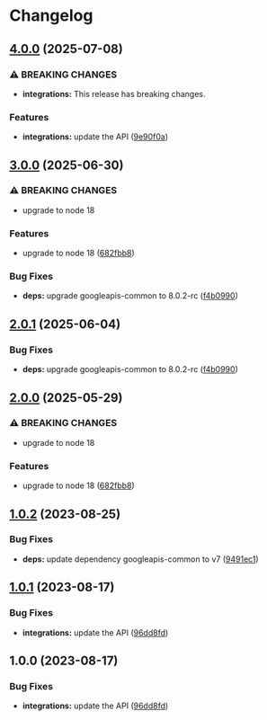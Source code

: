 # Changelog

## [4.0.0](https://github.com/googleapis/google-api-nodejs-client/compare/integrations-v3.0.0...integrations-v4.0.0) (2025-07-08)


### ⚠ BREAKING CHANGES

* **integrations:** This release has breaking changes.

### Features

* **integrations:** update the API ([9e90f0a](https://github.com/googleapis/google-api-nodejs-client/commit/9e90f0a16520ee83410cf92f5c28c74ec3e20c2b))

## [3.0.0](https://github.com/googleapis/google-api-nodejs-client/compare/integrations-v2.0.1...integrations-v3.0.0) (2025-06-30)


### ⚠ BREAKING CHANGES

* upgrade to node 18

### Features

* upgrade to node 18 ([682fbb8](https://github.com/googleapis/google-api-nodejs-client/commit/682fbb869189ae92b3e9a194d37d0548af0c1f92))


### Bug Fixes

* **deps:** upgrade googleapis-common to 8.0.2-rc ([f4b0990](https://github.com/googleapis/google-api-nodejs-client/commit/f4b099071040cfbcfe4a2e7d487d45ee93b369e0))

## [2.0.1](https://github.com/googleapis/google-api-nodejs-client/compare/integrations-v2.0.0...integrations-v2.0.1) (2025-06-04)


### Bug Fixes

* **deps:** upgrade googleapis-common to 8.0.2-rc ([f4b0990](https://github.com/googleapis/google-api-nodejs-client/commit/f4b099071040cfbcfe4a2e7d487d45ee93b369e0))

## [2.0.0](https://github.com/googleapis/google-api-nodejs-client/compare/integrations-v1.0.2...integrations-v2.0.0) (2025-05-29)


### ⚠ BREAKING CHANGES

* upgrade to node 18

### Features

* upgrade to node 18 ([682fbb8](https://github.com/googleapis/google-api-nodejs-client/commit/682fbb869189ae92b3e9a194d37d0548af0c1f92))

## [1.0.2](https://github.com/googleapis/google-api-nodejs-client/compare/integrations-v1.0.1...integrations-v1.0.2) (2023-08-25)


### Bug Fixes

* **deps:** update dependency googleapis-common to v7 ([9491ec1](https://github.com/googleapis/google-api-nodejs-client/commit/9491ec1cdc3c413e7d73edcfcd59cf5c28a7c855))

## [1.0.1](https://github.com/googleapis/google-api-nodejs-client/compare/integrations-v1.0.0...integrations-v1.0.1) (2023-08-17)


### Bug Fixes

* **integrations:** update the API ([96dd8fd](https://github.com/googleapis/google-api-nodejs-client/commit/96dd8fd2c14ae586392b520daa489691e27e5ea7))

## 1.0.0 (2023-08-17)


### Bug Fixes

* **integrations:** update the API ([96dd8fd](https://github.com/googleapis/google-api-nodejs-client/commit/96dd8fd2c14ae586392b520daa489691e27e5ea7))
